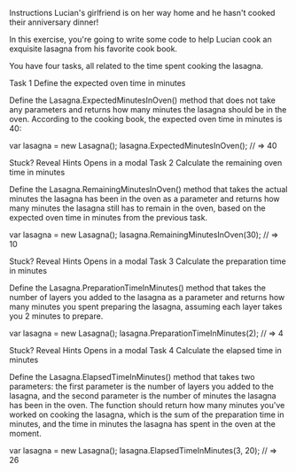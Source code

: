 Instructions
Lucian's girlfriend is on her way home and he hasn't cooked their anniversary dinner!

In this exercise, you're going to write some code to help Lucian cook an exquisite lasagna from his favorite cook book.

You have four tasks, all related to the time spent cooking the lasagna.

Task 1
Define the expected oven time in minutes

Define the Lasagna.ExpectedMinutesInOven() method that does not take any parameters and returns how many minutes the lasagna should be in the oven. According to the cooking book, the expected oven time in minutes is 40:

var lasagna = new Lasagna();
lasagna.ExpectedMinutesInOven();
// => 40

Stuck? Reveal Hints
Opens in a modal
Task 2
Calculate the remaining oven time in minutes

Define the Lasagna.RemainingMinutesInOven() method that takes the actual minutes the lasagna has been in the oven as a parameter and returns how many minutes the lasagna still has to remain in the oven, based on the expected oven time in minutes from the previous task.

var lasagna = new Lasagna();
lasagna.RemainingMinutesInOven(30);
// => 10

Stuck? Reveal Hints
Opens in a modal
Task 3
Calculate the preparation time in minutes

Define the Lasagna.PreparationTimeInMinutes() method that takes the number of layers you added to the lasagna as a parameter and returns how many minutes you spent preparing the lasagna, assuming each layer takes you 2 minutes to prepare.

var lasagna = new Lasagna();
lasagna.PreparationTimeInMinutes(2);
// => 4

Stuck? Reveal Hints
Opens in a modal
Task 4
Calculate the elapsed time in minutes

Define the Lasagna.ElapsedTimeInMinutes() method that takes two parameters: the first parameter is the number of layers you added to the lasagna, and the second parameter is the number of minutes the lasagna has been in the oven. The function should return how many minutes you've worked on cooking the lasagna, which is the sum of the preparation time in minutes, and the time in minutes the lasagna has spent in the oven at the moment.

var lasagna = new Lasagna();
lasagna.ElapsedTimeInMinutes(3, 20);
// => 26

